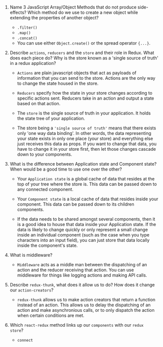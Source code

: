 1.	Name 3 JavaScript Array/Object Methods that do not produce side-effects? Which method do we use to create a new object while extending the properties of another object?
	* `.filter()`
	* `.map()`
	* `.concat()`
	* You can use either `Object.create()` or the spread operator `{...}`.

2.	Describe `actions`, `reducers` and the `store` and their role in Redux. What does each piece do? Why is the store known as a 'single source of truth' in a redux application?
	* `Actions` are plain javascript objects that act as payloads of information that you can send to the store. Actions are the only way to change the state housed in the store.

	* `Reducers` specify how the state in your store changes according to specific actions sent. Reducers take in an action and output a state based on that action.

	* The `store` is the single source of truth in your application. It holds the state tree of your application.

	* The store being a `'single source of truth'` means that there exists only 'one way data binding'. In other words, the data representing your state exists in only one place (your store) and everything else just receives this data as props. If you want to change that data, you have to change it in your store first, then let those changes cascade down to your components.

3.	What is the difference between Application state and Component state? When would be a good time to use one over the other?
	* Your `Application state` is a global cache of data that resides at the top of your tree where the store is. This data can be passed down to any connected component.

	* Your `Component state` is a local cache of data that resides inside your component. This data can be passed down to its children components.

	* If the data needs to be shared amongst several components, then it is a good idea to house that data inside your Application state. If the data is likely to change quickly or only represent a small change inside an individual component (such as the case when you type characters into an input field), you can just store that data locally inside the component's state.

4.	What is middleware?
	* `Middleware` acts as a middle man between the dispatching of an action and the reducer receiving that action. You can use middleware for things like logging actions and making API calls.

5.	Describe `redux-thunk`, what does it allow us to do? How does it change our `action-creators`?
	* `redux-thunk` allows us to make action creators that return a function instead of an action. This allows us to delay the dispatching of an action and make asynchronious calls, or to only dispatch the action when certain conditions are met.

6.	Which `react-redux` method links up our `components` with our `redux store`?
	* `connect`
